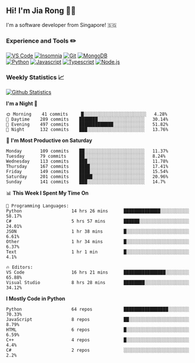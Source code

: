 ## Hi! I'm Jia Rong 👋🏻

I'm a software developer from Singapore! 🇸🇬

### Experience and Tools ✏️
[![VS Code](https://img.shields.io/badge/VS%20Code-007acc?style=for-the-badge&logo=visual-studio-code&logoColor=white)](https://code.visualstudio.com)
[![Insomnia](https://img.shields.io/badge/Insomina-5849be?style=for-the-badge&logo=insomnia&logoColor=white)](https://insomnia.rest/)
[![Git](https://img.shields.io/badge/Git-f05032?style=for-the-badge&logo=git&logoColor=white)](https://git-scm.com/)
[![MongoDB](https://img.shields.io/badge/MongoDB-47a248?style=for-the-badge&logo=mongodb&logoColor=white)](https://www.mongodb.com/)    
[![Python](https://img.shields.io/badge/Python-3776ab?style=for-the-badge&logo=python&logoColor=white)](https://www.python.org/)
[![Javascript](https://img.shields.io/badge/Javascript-f7df1e?style=for-the-badge&logo=javascript&logoColor=white)](https://developer.mozilla.org/en-US/docs/Web/JavaScript)
[![Typescript](https://img.shields.io/badge/Typescript-007acc?style=for-the-badge&logo=typescript&logoColor=white)](https://www.typescriptlang.org/)
[![Node.js](https://img.shields.io/badge/Node.js-339933?style=for-the-badge&logo=node.js&logoColor=white)](https://nodejs.org/en/)

### Weekly Statistics 📈
[![Github Statistics](https://github-readme-stats.vercel.app/api?username=fourjr&count_private=true&bg_color=ffffff00&text_color=858585&hide_border=true)](https://github.com/anuraghazra/github-readme-stats)

<!--START_SECTION:waka-->
**I'm a Night 🦉** 

```text
🌞 Morning    41 commits     █░░░░░░░░░░░░░░░░░░░░░░░░   4.28% 
🌆 Daytime    289 commits    ███████░░░░░░░░░░░░░░░░░░   30.14% 
🌃 Evening    497 commits    █████████████░░░░░░░░░░░░   51.82% 
🌙 Night      132 commits    ███░░░░░░░░░░░░░░░░░░░░░░   13.76%

```
📅 **I'm Most Productive on Saturday** 

```text
Monday       109 commits    ██░░░░░░░░░░░░░░░░░░░░░░░   11.37% 
Tuesday      79 commits     ██░░░░░░░░░░░░░░░░░░░░░░░   8.24% 
Wednesday    113 commits    ███░░░░░░░░░░░░░░░░░░░░░░   11.78% 
Thursday     167 commits    ████░░░░░░░░░░░░░░░░░░░░░   17.41% 
Friday       149 commits    ████░░░░░░░░░░░░░░░░░░░░░   15.54% 
Saturday     201 commits    █████░░░░░░░░░░░░░░░░░░░░   20.96% 
Sunday       141 commits    ███░░░░░░░░░░░░░░░░░░░░░░   14.7%

```


📊 **This Week I Spent My Time On** 

```text
💬 Programming Languages: 
Python                   14 hrs 26 mins      ██████████████░░░░░░░░░░░   58.17% 
C#                       5 hrs 57 mins       ██████░░░░░░░░░░░░░░░░░░░   24.01% 
JSON                     1 hr 38 mins        █░░░░░░░░░░░░░░░░░░░░░░░░   6.61% 
Other                    1 hr 34 mins        █░░░░░░░░░░░░░░░░░░░░░░░░   6.37% 
Text                     1 hr 1 min          █░░░░░░░░░░░░░░░░░░░░░░░░   4.1%

🔥 Editors: 
VS Code                  16 hrs 21 mins      ████████████████░░░░░░░░░   65.88% 
Visual Studio            8 hrs 28 mins       ████████░░░░░░░░░░░░░░░░░   34.12%

```

**I Mostly Code in Python** 

```text
Python                   64 repos            █████████████████░░░░░░░░   70.33% 
JavaScript               8 repos             ██░░░░░░░░░░░░░░░░░░░░░░░   8.79% 
HTML                     6 repos             █░░░░░░░░░░░░░░░░░░░░░░░░   6.59% 
C++                      4 repos             █░░░░░░░░░░░░░░░░░░░░░░░░   4.4% 
C#                       2 repos             ░░░░░░░░░░░░░░░░░░░░░░░░░   2.2%

```



<!--END_SECTION:waka-->
